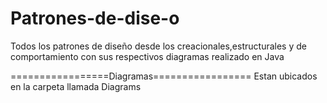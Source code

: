 # Patrones-de-dise-o
Todos los patrones de diseño desde los creacionales,estructurales y de comportamiento con sus respectivos diagramas  realizado en Java

=================Diagramas=================
Estan ubicados en la carpeta llamada Diagrams 
